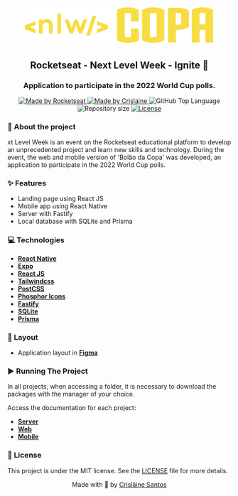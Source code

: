<div>
  <h1 align="center"> 
    <img alt="nlw_copa" src="./web/src/assets/logo.svg">
  </h1>
  <h2 align="center"> 
    Rocketseat - Next Level Week - Ignite 🚀
  </h2>
  <h3 align="center"> 
    Application to participate in the 2022 World Cup polls.
  </h3>

  <p align="center">
    <a href="https://rocketseat.com.br">
      <img alt="Made by Rocketseat" src="https://img.shields.io/badge/made%20by-Rocketseat-blueviolet?style=plastic">
    </a>
    <a href="https://github.com/crislainesc"> 
      <img alt="Made by Crislaine" src="https://img.shields.io/badge/solved%20by-Crislâine%20Santos-blueviolet?style=plastic">
    </a>
    <img alt="GitHub Top Language" src="https://img.shields.io/github/languages/top/crislainesc/nlw_copa?color=blue&style=plastic">
    <img alt="Repository size" src="https://img.shields.io/github/repo-size/crislainesc/nlw_copa?style=plastic"/>
    <a href="https://opensource.org/licenses/MIT">
      <img alt="License" src="https://img.shields.io/badge/license-MIT-brightgreen?style=plastic">
    </a>
  </p>
</div>

### 📖 About the project

xt Level Week is an event on the Rocketseat educational platform to develop an unprecedented project and learn new skills and technology. During the event, the web and mobile version of 'Bolão da Copa' was developed, an application to participate in the 2022 World Cup polls.
### ✨ Features

- Landing page using React JS
- Mobile app using React Native
- Server with Fastify
- Local database with SQLite and Prisma


### 💻 Technologies

-   **[React Native](https://reactnative.dev/)**
-   **[Expo](https://expo.dev/)**
-   **[React JS](https://pt-br.reactjs.org/)**
-   **[Tailwindcss](https://tailwindcss.com/)**
-   **[PostCSS](https://postcss.org/)**
-   **[Phosphor Icons](https://phosphoricons.com/)**
-   **[Fastify](https://www.fastify.io/)**
-   **[SQLite](https://www.sqlite.org/index.html)**
-   **[Prisma](https://www.prisma.io/)**


### 🎨 Layout

-   Application layout in  **[Figma](https://www.figma.com/community/file/1169028343875283461)**

### ▶️ Running The Project

In all projects, when accessing a folder, it is necessary to download the packages with the manager of your choice.

Access the documentation for each project:

- **[Server](./server/README.md)**
- **[Web](./web/README.md)**
- **[Mobile](./mobile/README.md)**

### 📝 License

This project is under the MIT license. See the [LICENSE](/LICENSE) file for more details.

<div align="center">
  <p> Made with 💜 by <a href="https://github.com/crislainesc">Crislâine Santos</a> </p>
</div>
